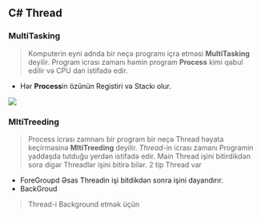 ## C# Thread

### MultiTasking
> Komputerin eyni adnda bir neçə programı içra etməsi **MultiTasking** deyilir.
> Program icrası zamanı həmin program **Process** kimi qəbul edilir və CPU dan istifadə edir.
- Hər **Process**in özünün Registiri və Stackı olur.


<img src="https://miro.medium.com/max/723/1*IT1r2bMD5n_d1xlmsrmudw.png">


### MltiTreeding
> Process icrası zamnanı bir program bir neçə Thread həyata keçirməsinə **MltiTreeding** deyilir.
> _Thread_-in icrası zamanı Programin yaddaşda tutduğu yerdən istifadə edir.
> Main Thread işini bitirdikdən sora digər Threadlər işini bitirə bilər.
> 2 tip Thread var 
- ForeGroupd Əsas Threadin işi bitdikdən sonra işini dayandırır.
- BackGroud
> Thread-i Background etmək üçün  




